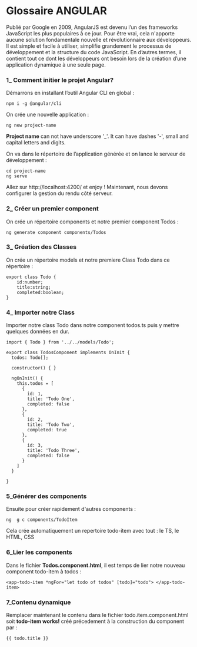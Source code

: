 # Glossaire ANGULAR

Publié par Google en 2009, AngularJS est devenu l’un des frameworks JavaScript les plus populaires à ce jour. Pour être vrai, cela n'apporte aucune solution fondamentale nouvelle et révolutionnaire aux développeurs. Il est simple et facile à utiliser, simplifie grandement le processus de développement et la structure du code JavaScript. En d’autres termes, il contient tout ce dont les développeurs ont besoin lors de la création d’une application dynamique à une seule page.

### 1\_ Comment initier le projet Angular?

Démarrons en installant l’outil Angular CLI en global :
```
npm i -g @angular/cli
```
On crée une nouvelle application :
```
ng new project-name
```
**Project name** can not have underscore '_'. It can have dashes '-', small and capital letters and digits.

On va dans le répertoire de l’application générée et on lance le serveur de développement :
```
cd project-name
ng serve
```
Allez sur http://localhost:4200/ et enjoy ! Maintenant, nous devons configurer la gestion du rendu côté serveur.

### 2\_ Créer un premier component 

On crée un répertoire components et notre premier component Todos :
```
ng generate component components/Todos
```

### 3\_ Gréation des Classes

On crée un répertoire models et notre premiere Class Todo dans ce répertoire :
```
export class Todo {
    id:number;
    title:string;
    completed:boolean;
}
```
### 4\_ Importer notre Class

Importer notre class Todo dans notre component todos.ts puis y mettre quelques données en dur.
```
import { Todo } from '../../models/Todo';

export class TodosComponent implements OnInit {
  todos: Todo[];

  constructor() { }

  ngOnInit() {
    this.todos = [
      {
        id: 1,
        title: 'Todo One',
        completed: false
      },
      {
        id: 2,
        title: 'Todo Two',
        completed: true
      },
      {
        id: 3,
        title: 'Todo Three',
        completed: false
      }
    ]
  }

}
```
### 5\_Générer des components
Ensuite pour créer rapidement d'autres components :
```
ng  g c components/TodoItem
```
Cela crée automatiquement un repertoire todo-item avec tout : le TS, le HTML, CSS

### 6\_Lier les components

Dans le fichier **Todos.component.html**, il est temps de lier notre nouveau component todo-item à todos :
```
<app-todo-item *ngFor="let todo of todos" [todo]="todo"> </app-todo-item>
```

### 7\_Contenu dynamique

Remplacer maintenant le contenu dans le fichier todo.item.component.html soit **todo-item works!** créé précedement à la construction du component par :
```
{{ todo.title }}
```
